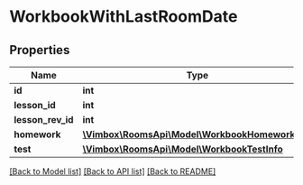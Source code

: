 # WorkbookWithLastRoomDate

## Properties
Name | Type | Description | Notes
------------ | ------------- | ------------- | -------------
**id** | **int** |  | [optional] 
**lesson_id** | **int** |  | [optional] 
**lesson_rev_id** | **int** |  | [optional] 
**homework** | [**\Vimbox\RoomsApi\Model\WorkbookHomeworkInfo**](WorkbookHomeworkInfo.md) |  | [optional] 
**test** | [**\Vimbox\RoomsApi\Model\WorkbookTestInfo**](WorkbookTestInfo.md) |  | [optional] 

[[Back to Model list]](../README.md#documentation-for-models) [[Back to API list]](../README.md#documentation-for-api-endpoints) [[Back to README]](../README.md)


